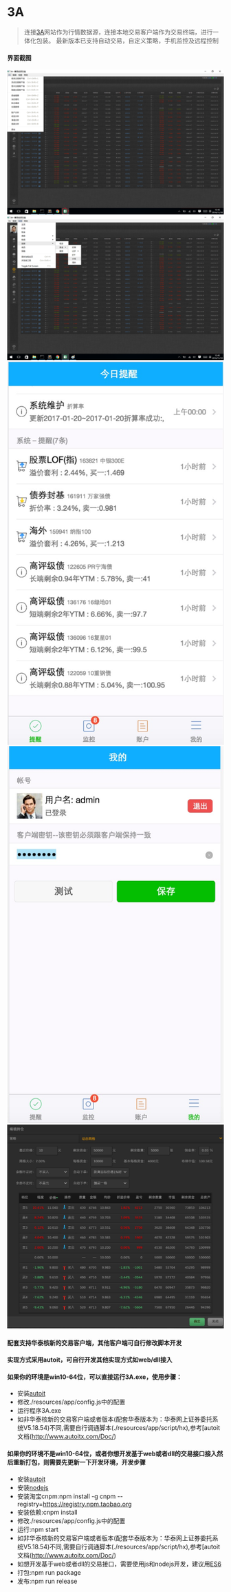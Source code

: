# 3A
> 连接[3A](http://www.aaa-aaa.cn)网站作为行情数据源，连接本地交易客户端作为交易终端，进行一体化包装。
> 最新版本已支持自动交易，自定义策略，手机监控及远程控制

#### 界面截图
 ![image](https://raw.githubusercontent.com/JQKid/3aClient/master/dist/screenshot1.png)
 ![image](https://raw.githubusercontent.com/JQKid/3aClient/master/dist/screenshot2.png)
 ![image](https://raw.githubusercontent.com/JQKid/3aClient/master/dist/screenshot3.png)
 ![image](https://raw.githubusercontent.com/JQKid/3aClient/master/dist/screenshot4.png)
 ![image](https://raw.githubusercontent.com/JQKid/3aClient/master/dist/screenshot5.png)

#### 配套支持华泰核新的交易客户端，其他客户端可自行修改脚本开发
#### 实现方式采用autoit，可自行开发其他实现方式如web/dll接入

#### 如果你的环境是win10-64位，可以直接运行3A.exe，使用步骤：
* 安装[autoit](https://www.autoitscript.com/site/autoit/)
* 修改./resources/app/config.js中的配置
* 运行程序3A.exe
* 如非华泰核新的交易客户端或者版本(配套华泰版本为：华泰网上证券委托系统V5.18.54)不同,需要自行调通脚本(./resources/app/script/hx),参考[autoit文档(http://www.autoitx.com/Doc/)

#### 如果你的环境不是win10-64位，或者你想开发基于web或者dll的交易接口接入然后重新打包，则需要先更新一下开发环境，开发步骤
* 安装[autoit](https://www.autoitscript.com/site/autoit/)
* 安装[nodejs](https://nodejs.org/en/)
* 安装淘宝cnpm:npm install -g cnpm --registry=https://registry.npm.taobao.org
* 安装依赖:cnpm install
* 修改./resources/app/config.js中的配置
* 运行:npm start
* 如非华泰核新的交易客户端或者版本(配套华泰版本为：华泰网上证券委托系统V5.18.54)不同,需要自行调通脚本(./resources/app/script/hx),参考[autoit文档(http://www.autoitx.com/Doc/)
* 如想开发基于web或者dll的交易接口，需要使用js和nodejs开发，建议用[ES6](http://es6.ruanyifeng.com)
* 打包:npm run package
* 发布:npm run release